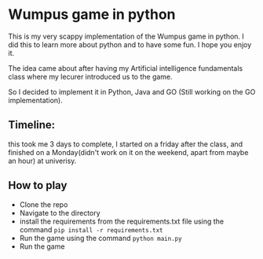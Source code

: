 #  Wumpus game in python

This is my very scappy implementation of the Wumpus game in python.
I did this to learn more about python and to have some fun.
I hope you enjoy it.

The idea came about after having my Artificial intelligence fundamentals class where my lecurer introduced us to the game.

So I decided to implement it in Python, Java and GO (Still working on the GO implementation).

## Timeline:

this took me 3 days to complete, I started on a friday after the class, and finished on a Monday(didn't work on it on the weekend, apart from maybe an hour) at univerisy.

## How to play
- Clone the repo
- Navigate to the directory
- install the requirements from the requirements.txt file using the command `pip install -r requirements.txt`
- Run the game using the command `python main.py`
- Run the game
